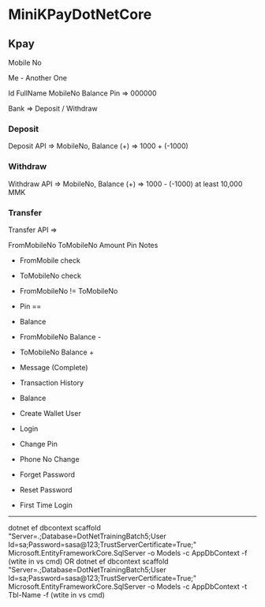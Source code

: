 # MiniKPayDotNetCore

## Kpay
Mobile No

Me - Another One

Id FullName MobileNo Balance Pin => 000000

Bank => Deposit / Withdraw

### Deposit
Deposit API => MobileNo, Balance (+) => 1000 + (-1000)

### Withdraw
Withdraw API => MobileNo, Balance (+) => 1000 - (-1000) at least 10,000 MMK

### Transfer
Transfer API =>

FromMobileNo
ToMobileNo 
Amount 
Pin 
Notes

- FromMobile check
- ToMobileNo check
- FromMobileNo != ToMobileNo
- Pin ==
- Balance
- FromMobileNo Balance -
- ToMobileNo Balance +
- Message (Complete)
- Transaction History

- Balance
- Create Wallet User
- Login
- Change Pin
- Phone No Change
- Forget Password
- Reset Password
- First Time Login


-------------------------------

dotnet ef dbcontext scaffold "Server=.;Database=DotNetTrainingBatch5;User Id=sa;Password=sasa@123;TrustServerCertificate=True;" Microsoft.EntityFrameworkCore.SqlServer -o Models -c AppDbContext -f (wtite in vs cmd)
OR
dotnet ef dbcontext scaffold "Server=.;Database=DotNetTrainingBatch5;User Id=sa;Password=sasa@123;TrustServerCertificate=True;" Microsoft.EntityFrameworkCore.SqlServer -o Models -c AppDbContext -t Tbl-Name -f (wtite in vs cmd)